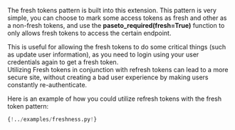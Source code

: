 The fresh tokens pattern is built into this extension. This pattern is very simple, you can choose to mark some access tokens as fresh and other as a non-fresh tokens, and use the **paseto_required(fresh=True)** function to only allows fresh tokens to access the certain endpoint.

This is useful for allowing the fresh tokens to do some critical things (such as update user information), as you need to login using your user credentials again to get a fresh token.\
Utilizing Fresh tokens in conjunction with refresh tokens can lead to a more secure site, without creating a bad user experience by making users constantly re-authenticate.

Here is an example of how you could utilize refresh tokens with the fresh token pattern:

```python hl_lines="39 82"
{!../examples/freshness.py!}
```
